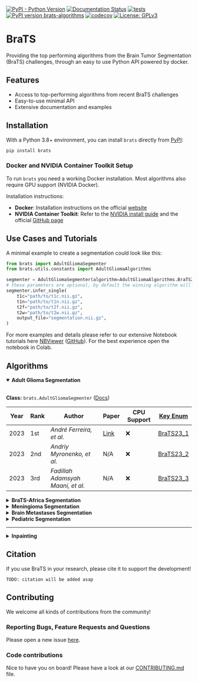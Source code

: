 [![PyPI - Python Version](https://img.shields.io/pypi/pyversions/brats?logo=python&color=2EC553)](https://pypi.org/project/brats/)
[![Documentation Status](https://readthedocs.org/projects/brats/badge/?version=latest&color=2EC553)](http://brats.readthedocs.io/?badge=latest)
[![tests](https://github.com/BrainLesion/brats/actions/workflows/tests.yml/badge.svg)](https://github.com/BrainLesion/brats/actions/workflows/tests.yml)
[![PyPI version brats-algorithms](https://img.shields.io/pypi/v/brats?color=2EC553)](https://pypi.python.org/pypi/brats/)
[![codecov](https://codecov.io/gh/BrainLesion/BraTS/graph/badge.svg?token=A7FWUKO9Y4)](https://codecov.io/gh/BrainLesion/BraTS)
[![License: GPLv3](https://img.shields.io/badge/License-AGPLv3-blue.svg?color=2EC553)](https://www.gnu.org/licenses/agpl-3.0)

# BraTS

Providing the top performing algorithms from the Brain Tumor Segmentation (BraTS) challenges, through an easy to use Python API powered by docker.

## Features

- Access to top-performing algorithms from recent BraTS challenges
- Easy-to-use minimal API
- Extensive documentation and examples

## Installation

With a Python 3.8+ environment, you can install `brats` directly from [PyPI](https://pypi.org/project/brats/):

```sh
pip install brats
```

### Docker and NVIDIA Container Toolkit Setup

To run `brats` you need a working Docker installation.
Most algorithms also require GPU support (NVIDIA Docker).

Installation instructions:

- **Docker**: Installation instructions on the official [website](https://docs.docker.com/get-docker/)
- **NVIDIA Container Toolkit**: Refer to the [NVIDIA install guide](https://docs.nvidia.com/datacenter/cloud-native/container-toolkit/latest/install-guide.html) and the official [GitHub page](https://github.com/NVIDIA/nvidia-container-toolkit)

## Use Cases and Tutorials

A minimal example to create a segmentation could look like this:

```python
from brats import AdultGliomaSegmenter
from brats.utils.constants import AdultGliomaAlgorithms

segmenter = AdultGliomaSegmenter(algorithm=AdultGliomaAlgorithms.BraTS23_1, cuda_devices="0")
# these parameters are optional, by default the winning algorithm will be used on cuda:0
segmenter.infer_single(
    t1c="path/to/t1c.nii.gz",
    t1n="path/to/t1n.nii.gz",
    t2f="path/to/t2f.nii.gz",
    t2w="path/to/t2w.nii.gz",
    output_file="segmentation.nii.gz",
)
```

For more examples and details please refer to our extensive Notebook tutorials here [NBViewer](https://nbviewer.org/github/BrainLesion/tutorials/blob/main/BraTS/tutorial.ipynb) ([GitHub](https://github.com/BrainLesion/tutorials/blob/main/BraTS/tutorial.ipynb)). For the best experience open the notebook in Colab.

## Algorithms

<details open>

<summary> <strong> Adult Glioma Segmentation </strong> </summary>
<br>

**Class:** `brats.AdultGliomaSegmenter` ([Docs](https://brats.readthedocs.io/en/latest/algorithms.html#brats.core.segmentation_algorithms.AdultGliomaSegmenter))


| Year | Rank | Author | Paper | CPU Support | [Key Enum](https://brats.readthedocs.io/en/latest/constants.html#brats.utils.constants.AdultGliomaAlgorithms)|
|------|-------|--------|-------|-------------|-------------|
| 2023 | 1st | _André Ferreira, et al._ | [Link](https://arxiv.org/abs/2402.17317v1) | &#x274C; | [BraTS23_1](https://brats.readthedocs.io/en/latest/constants.html#brats.utils.constants.AdultGliomaAlgorithms.BraTS23_1) |
| 2023 | 2nd | _Andriy Myronenko, et al._ | N/A | &#x274C; | [BraTS23_2](https://brats.readthedocs.io/en/latest/constants.html#brats.utils.constants.AdultGliomaAlgorithms.BraTS23_2) |
| 2023 | 3rd | _Fadillah Adamsyah Maani, et al._ | N/A | &#x274C; | [BraTS23_3](https://brats.readthedocs.io/en/latest/constants.html#brats.utils.constants.AdultGliomaAlgorithms.BraTS23_3) |

</details>

<details>
<summary> <strong> BraTS-Africa Segmentation </strong> </summary>
<br>

**Class:** `brats.AfricaSegmenter` ([Docs](https://brats.readthedocs.io/en/latest/algorithms.html#brats.core.segmentation_algorithms.AfricaSegmenter))

| Year | Rank | Author | Paper | CPU Support | [Key Enum](https://brats.readthedocs.io/en/latest/constants.html#brats.utils.constants.AfricaAlgorithms)|
|------|-------|--------|-------|-------------|-------------|
| 2023 | 1st | _Andriy Myronenko, et al._ | TODO | &#x274C; | [BraTS23_1](https://brats.readthedocs.io/en/latest/constants.html#brats.utils.constants.AfricaAlgorithms.BraTS23_1) |
| 2023 | 2nd | _Alyssa R Amod, et al._ | N/A | &#x274C; | [BraTS23_2](https://brats.readthedocs.io/en/latest/constants.html#brats.utils.constants.AfricaAlgorithms.BraTS23_2) |
| 2023 | 3rd | _Ziyan Huang, et al._ | N/A | &#x2705; | [BraTS23_3](https://brats.readthedocs.io/en/latest/constants.html#brats.utils.constants.AfricaAlgorithms.BraTS23_3) |

</details>

<details>
<summary> <strong> Meningioma Segmentation </strong> </summary>
<br>

**Class:** `brats.MeningiomaSegmenter` ([Docs](https://brats.readthedocs.io/en/latest/algorithms.html#brats.core.segmentation_algorithms.MeningiomaSegmenter))


| Year | Rank | Author | Paper | CPU Support | [Key Enum](https://brats.readthedocs.io/en/latest/constants.html#brats.utils.constants.MeningiomaAlgorithms)|
|------|-------|--------|-------|-------------|-------------|
| 2023 | 1st | _Andriy Myronenko, et al._ | N/A | &#x274C; | [BraTS23_1](https://brats.readthedocs.io/en/latest/constants.html#brats.utils.constants.MeningiomaAlgorithms.BraTS23_1) |
| 2023 | 2nd | _Ziyan Huang, et al._ | N/A | &#x2705; | [BraTS23_2](https://brats.readthedocs.io/en/latest/constants.html#brats.utils.constants.MeningiomaAlgorithms.BraTS23_2) |
| 2023 | 3rd | _Zhifan Jiang et al._ | N/A | &#x274C; | [BraTS23_3](https://brats.readthedocs.io/en/latest/constants.html#brats.utils.constants.MeningiomaAlgorithms.BraTS23_3) |

</details>

<details>
<summary> <strong> Brain Metastases Segmentation </strong> </summary>
<br>

**Class:** `brats.MetastasesSegmenter` ([Docs](https://brats.readthedocs.io/en/latest/algorithms.html#brats.core.segmentation_algorithms.MetastasesSegmenter))

| Year | Rank | Author | Paper | CPU Support | [Key Enum](https://brats.readthedocs.io/en/latest/constants.html#brats.utils.constants.MetastasesAlgorithms)|
|------|-------|--------|-------|-------------|-------------|
| 2023 | 1st | _Andriy Myronenko, et al._ | N/A | &#x274C; | [BraTS23_1](https://brats.readthedocs.io/en/latest/constants.html#brats.utils.constants.MetastasesAlgorithms.BraTS23_1) |
| 2023 | 2nd | _Siwei Yang, et al._ | N/A | &#x274C; | [BraTS23_2](https://brats.readthedocs.io/en/latest/constants.html#brats.utils.constants.MetastasesAlgorithms.BraTS23_2) |
| 2023 | 3rd | _Ziyan Huang, et al._ | N/A | &#x2705; | [BraTS23_3](https://brats.readthedocs.io/en/latest/constants.html#brats.utils.constants.MetastasesAlgorithms.BraTS23_3) |

</details>

<details>
<summary> <strong> Pediatric Segmentation </strong> </summary>
<br>

**Class:** `brats.PediatricSegmenter` ([Docs](https://brats.readthedocs.io/en/latest/algorithms.html#brats.core.segmentation_algorithms.PediatricSegmenter))


| Year | Rank | Author | Paper | CPU Support | [Key Enum](https://brats.readthedocs.io/en/latest/constants.html#brats.utils.constants.PediatricAlgorithms)|
|------|-------|--------|-------|-------------|-------------|
| 2023 | 1st | _Zhifan Jiang et al._ | N/A | &#x274C; | [BraTS23_1](https://brats.readthedocs.io/en/latest/constants.html#brats.utils.constants.PediatricAlgorithms.BraTS23_1) |
| 2023 | 2nd | _Andriy Myronenko, et al._ | N/A | &#x274C; | [BraTS23_2](https://brats.readthedocs.io/en/latest/constants.html#brats.utils.constants.PediatricAlgorithms.BraTS23_2) |
| 2023 | 3rd | _Yubo Zhou_ | N/A | &#x274C; | [BraTS23_3](https://brats.readthedocs.io/en/latest/constants.html#brats.utils.constants.PediatricAlgorithms.BraTS23_3) |

</details>

---

<details>
<summary> <strong> Inpainting </strong> </summary>
<br>

**Class:** `brats.Inpainter` ([Docs](https://brats.readthedocs.io/en/latest/algorithms.html#brats.core.inpainting_algorithms.Inpainter))

| Year | Rank | Author | Paper | CPU Support | [Key Enum](https://brats.readthedocs.io/en/latest/constants.html#brats.utils.constants.InpaintingAlgorithms) |
|------|-------|--------|-------|-------------|-------------|
| 2023 | 1st | _Juexin Zhang, et al._ | N/A | &#x2705; | [BraTS23_1](https://brats.readthedocs.io/en/latest/constants.html#brats.utils.constants.InpaintingAlgorithms.BraTS23_1) |
| 2023 | 2nd | _Alicia Durrer, et al._ | N/A | &#x274C; | [BraTS23_2](https://brats.readthedocs.io/en/latest/constants.html#brats.utils.constants.InpaintingAlgorithms.BraTS23_2) |
| 2023 | 3rd | _Jiayu Huo, et al._ | N/A | &#x2705; | [BraTS23_3](https://brats.readthedocs.io/en/latest/constants.html#brats.utils.constants.InpaintingAlgorithms.BraTS23_3) |


</details>


## Citation

If you use BraTS in your research, please cite it to support the development!

```
TODO: citation will be added asap
```

## Contributing

We welcome all kinds of contributions from the community!

### Reporting Bugs, Feature Requests and Questions

Please open a new issue [here](https://github.com/BrainLesion/BraTS/issues).

### Code contributions

Nice to have you on board! Please have a look at our [CONTRIBUTING.md](CONTRIBUTING.md) file.
